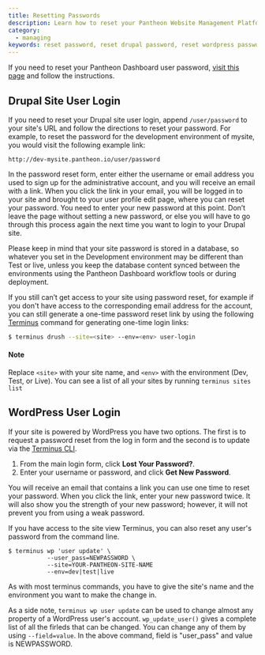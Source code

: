 ```yaml
---
title: Resetting Passwords
description: Learn how to reset your Pantheon Website Management Platform dashboard passwords.
category:
  - managing
keywords: reset password, reset drupal password, reset wordpress password, password, reset
---
```

If you need to reset your Pantheon Dashboard user password, [visit this page](https://dashboard.pantheon.io/reset-password) and follow the instructions.


## Drupal Site User Login

If you need to reset your Drupal site user login, append `/user/password` to your site's URL and follow the directions to reset your password. For example, to reset the password for the development environment of mysite, you would visit the following example link:
```http
http://dev-mysite.pantheon.io/user/password
```
In the password reset form, enter either the username or email address you used to sign up for the administrative account, and you will receive an email with a link. When you click the link in your email, you will be logged in to your site and brought to your user profile edit page, where you can reset your password. You need to enter your new password at this point. Don’t leave the page without setting a new password, or else you will have to go through this  process again the next time you want to login to your Drupal site.

Please keep in mind that your site password is stored in a database, so whatever you set in the Development environment may be different than Test or live, unless you keep the database content synced between the environments using the Pantheon Dashboard workflow tools or during deployment.

If you still can’t get access to your site using password reset, for example if you don't have access to the corresponding email address for the account, you can still generate a one-time password reset link by using the following [Terminus](/docs/articles/local/cli/) command for generating one-time login links:

```bash
$ terminus drush --site=<site> --env=<env> user-login
```

<div class="alert alert-info" role="alert">
<h4>Note</h4>Replace <code>&lt;site&gt;</code> with your site name, and <code>&lt;env&gt;</code> with the environment (Dev, Test, or Live). You can see a list of all your sites by running <code>terminus sites list</code></div>

## WordPress User Login
If your site is powered by WordPress you have two options. The first is to request a password reset from the log in form and the second is to update via the [Terminus CLI](/docs/articles/local/cli/).

1. From the main login form, click **Lost Your Password?**.  
2. Enter your username or password, and click **Get New Password**.

You will receive an email that contains a link you can use one time to reset your password. When you click the link, enter your new password twice. It will also show you the strength of your new password; however, it will not prevent you from using a weak password.

If you have access to the site view Terminus, you can also reset any user's password from the command line.

```nohighlight
$ terminus wp 'user update' \
           --user_pass=NEWPASSWORD \
           --site=YOUR-PANTHEON-SITE-NAME
           --env=dev|test|live
```

As with most terminus commands, you have to give the site's name and the environment you want to make the change in.

As a side note, `terminus wp user update` can be used to change almost any property of a WordPress user's account. `wp_update_user()` gives a complete list of all the firleds that can be changed. You can change any of them by using `--field=value`. In the above command, field is "user_pass" and value is NEWPASSWORD.
